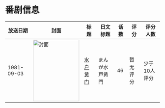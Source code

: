 # 番剧信息

|放送日期|封面|标题|日文标题|话数|评分|评分人数|
|---|---|---|---|---|---|---|
|1981-09-03|<img src="//lain.bgm.tv/pic/cover/c/2f/a2/366360_4JGcz.jpg" alt="封面" style="width:150px;height:200px;object-fit:cover;">|[水户黄门](https://bangumi.tv/subject/366360)|まんが水戸黄門|46|暂无评分|少于10人评分|
